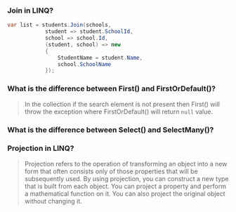 ### Join in LINQ?

``` C#
var list = students.Join(schools, 
            student => student.SchoolId, 
            school => school.Id, 
            (student, school) => new
            {
                StudentName = student.Name,
                school.SchoolName
            });
```

### What is the difference between First() and FirstOrDefault()?
> In the collection if the search element is not present then First() will throw the exception where FirstOrDefault() will return `null` value.

### What is the difference between Select() and SelectMany()?
>

### Projection in LINQ?
> Projection refers to the operation of transforming an object into a new form that often consists only of those properties that will be subsequently used. By using projection, you can construct a new type that is built from each object. You can project a property and perform a mathematical function on it. You can also project the original object without changing it.
